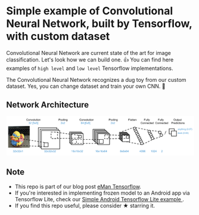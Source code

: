 # Simple example of Convolutional Neural Network, built by Tensorflow, with custom dataset
Convolutional Neural Network are current state of the art for image classification. Let's look how we can build one. 👍 You can find here examples of `high level` and `low level` Tensorflow implementations.

The Convolutional Neural Network recognizes a dug toy from our custom dataset. Yes, you can change dataset and train your own CNN. 🤗


## Network Architecture
![ ](architecture.png)


## Note
- This repo is part of our blog post [eMan Tensorflow](https://www.eman.cz/).
- If you're interested in implementing frozen model to an Android app via Tensorflow Lite, check our [Simple Android Tensorflow Lite example ](https://gitlab.eman.cz/branislav.stupak/tensorflow-demo-an).
- If you find this repo useful, please consider ★ starring it.
